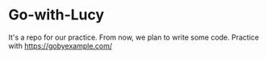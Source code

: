 # Go-with-Lucy
It's a repo for our practice.
From now, we plan to write some code.
Practice with https://gobyexample.com/
